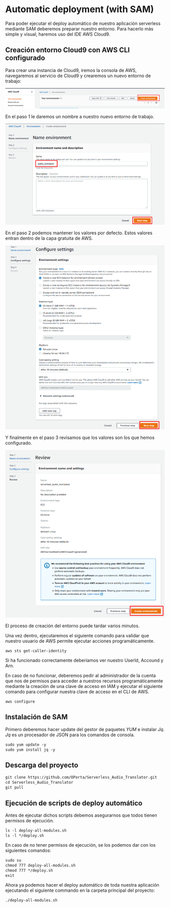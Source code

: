 # Automatic deployment (with SAM)

Para poder ejecutar el deploy automático de nuestro aplicación serverless mediante SAM deberemos preparar nuestro entorno. Para hacerlo más simple y visual, haremos uso del IDE AWS Cloud9.

## Creación entorno Cloud9 con AWS CLI configurado

Para crear una instancia de Cloud9, iremos la consola de AWS, navegaremos al servicio de Cloud9 y crearemos un nuevo entorno de trabajo:

![Create Cloud9 environment](./documentation-images/cloud9_create.png)

En el paso 1 le daremos un nombre a nuestro nuevo entorno de trabajo.

![Create Cloud9 environment](./documentation-images/cloud9_create_step1.png)

En el paso 2 podemos mantener los valores por defecto. Estos valores entran dentro de la capa gratuita de AWS.

![Create Cloud9 environment](./documentation-images/cloud9_create_step2.png)

Y finalmente en el paso 3 revisamos que los valores son los que hemos configurado.

![Create Cloud9 environment](./documentation-images/cloud9_create_step3.png)

El proceso de creación del entorno puede tardar varios minutos.

Una vez dentro, ejecutaremos el siguiente comando para validar que nuestro usuario de AWS permite ejecutar acciones programáticamente.

```
aws sts get-caller-identity
```

Si ha funcionado correctamente deberíamos ver nuestro UserId, Accound y Arn. 

En caso de no funcionar, deberemos pedir al administrador de la cuenta que nos de permisos para acceder a nuestros recursos programáticamente mediante la creación de una clave de acceso en IAM y ejecutar el siguiente comando para configurar nuestra clave de acceso en el CLI de AWS.

```
aws configure
```

## Instalación de SAM

Primero deberemos hacer update del gestor de paquetes *YUM* e instalar *Jq*. *Jq* es un  procesador de JSON para los comandos de consola.
```
sudo yum update -y
sudo yum install jq -y
```

## Descarga del proyecto

```
git clone https://github.com/OPorta/Serverless_Audio_Translator.git
cd Serverless_Audio_Translator
git pull
```

## Ejecución de scripts de deploy automático

Antes de ejecutar dichos scripts debemos asegurarnos que todos tienen permisos de ejecución. 

```
ls -l deploy-all-modules.sh
ls -l */deploy.sh
```

En caso de no tener permisos de ejecución, se los podemos dar con los siguientes comandos:
```
sudo su
chmod 777 deploy-all-modules.sh
chmod 777 */deploy.sh
exit
```

Ahora ya podemos hacer el deploy automático de toda nuestra aplicación ejecutando el siguiente commando en la carpeta principal del proyecto:
```
./deploy-all-modules.sh
```
